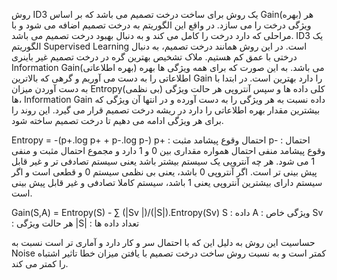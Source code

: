 روش ID3 یک روش برای ساخت درخت تصمیم می باشد که بر اساس Gain(بهره) هر ویژگی درخت را می سازد. در واقع این الگوریتم به درخت تصمیم اضافه می شود و با مراحلی که دارد درخت را کامل می کند و به دنبال بهبود درخت تصمیم می باشد.
ID3 یک الگوریتم Supervised Learning است.
در این روش همانند درخت تصمیم، به دنبال درختی با عمق کم هستیم.
ملاک تشخیص بهترین گره در درخت تصمیم غیر باینری Information Gain(بهره اطلاعاتی) می باشد. به این صورت که برای همه ویژگی ها بهره اطلاعاتی را به دست می آوریم و گرهی که بالاترین Gain را دارد بهترین است.
در ابتدا با به دست آوردن میزان Entropy(بی نظمی) کلی داده ها و سپس آنتروپی هر حالت ویژگی ها، Information Gain داده نسبت به هر ویژگی را به دست آورده و در انتها آن ویژگی که بیشترین مقدار بهره اطلاعاتی را دارد در ریشه درخت تصمیم قرار می گیرد.
این روند را برای هر ویژگی ادامه می دهیم تا درخت تصمیم ساخته شود.

Entropy = -(p+.log p+ + p-.log p-)
p+ : احتمال وقوع پیشامد مثبت
p- : احتمال وقوع پیشامد منفی
احتمال همواره مقداری بین 0 و 1 دارد و مجموع احتمال مثبت و منفی 1 می شود.
هر چه آنتروپی یک سیستم بیشتر باشد یعنی سیستم تصادفی تر و غیر قابل پیش بینی تر است. اگر آنتروپی 0 باشد، یعنی بی نظمی سیستم 0 و قطعی است و اگر سیستم دارای بیشترین آنتروپی یعنی 1 باشد، سیستم کاملا تصادفی و غیر قابل پیش بینی است.

Gain(S,A) = Entropy(S) - ∑ (|Sv |)/(|S|).Entropy(Sv)
S :  داده
A : ویژگی خاص
Sv : هر حالت ویژگی
|S| : تعداد داده ها

حساسیت این روش به دلیل این که با احتمال سر و کار دارد و آماری تر است نسبت به Noise کمتر است و به نسبت روش ساخت درخت تصمیم با یافتن میزان خطا تاثیر اشتباه را کمتر می کند.

